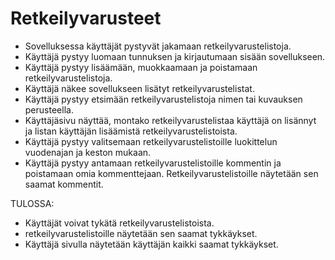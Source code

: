 # Retkeilyvarusteet

* Sovelluksessa käyttäjät pystyvät jakamaan retkeilyvarustelistoja.
* Käyttäjä pystyy luomaan tunnuksen ja kirjautumaan sisään sovellukseen.
* Käyttäjä pystyy lisäämään, muokkaamaan ja poistamaan retkeilyvarustelistoja.
* Käyttäjä näkee sovellukseen lisätyt retkeilyvarustelistat.
* Käyttäjä pystyy etsimään retkeilyvarustelistoja nimen tai kuvauksen perusteella.
* Käyttäjäsivu näyttää, montako retkeilyvarustelistaa käyttäjä on lisännyt ja listan käyttäjän lisäämistä retkeilyvarustelistoista.
* Käyttäjä pystyy valitsemaan retkeilyvarustelistoille luokittelun vuodenajan ja keston mukaan.
* Käyttäjä pystyy antamaan retkeilyvarustelistoille kommentin ja poistamaan omia kommenttejaan. Retkeilyvarustelistoille näytetään sen saamat kommentit.

TULOSSA:

* Käyttäjät voivat tykätä retkeilyvarustelistoista.
* retkeilyvarustelistoille näytetään sen saamat tykkäykset.
* Käyttäjä sivulla näytetään käyttäjän kaikki saamat tykkäykset.
